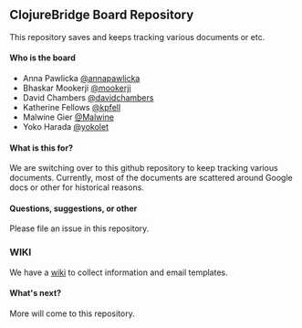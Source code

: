 ## ClojureBridge Board Repository

This repository saves and keeps tracking various documents or etc.

#### Who is the board

- Anna Pawlicka [@annapawlicka](https://github.com/annapawlicka)
- Bhaskar Mookerji [@mookerji](https://github.com/mookerji)
- David Chambers [@davidchambers](https://github.com/davidchambers)
- Katherine Fellows [@kpfell](https://github.com/kpfell)
- Malwine Gier [@Malwine](https://github.com/Malwine)
- Yoko Harada [@yokolet](https://github.com/yokolet)

#### What is this for?

We are switching over to this github repository to keep tracking various
documents. Currently, most of the documents are scattered around
Google docs or other for historical reasons.


#### Questions, suggestions, or other

Please file an issue in this repository.

### WIKI
We have a [wiki](https://github.com/ClojureBridge/board/wiki) to collect information and email templates. 

#### What's next?

More will come to this repository.




